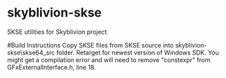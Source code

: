# skyblivion-skse
SKSE utilities for Skyblivion project

#Build Instructions
Copy SKSE files from SKSE source into skyblivion-skse\skse64_src folder.
Retarget for newest version of Windows SDK.
You might get a compilation error and will need to remove "constexpr" from GFxExternalInterface.h, line 18.
